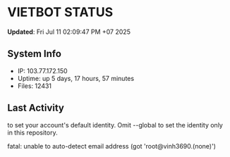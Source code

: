 # VIETBOT STATUS
**Updated**: Fri Jul 11 02:09:47 PM +07 2025

## System Info
- IP: 103.77.172.150
- Uptime: up 5 days, 17 hours, 57 minutes
- Files: 12431

## Last Activity

to set your account's default identity.
Omit --global to set the identity only in this repository.

fatal: unable to auto-detect email address (got 'root@vinh3690.(none)')

